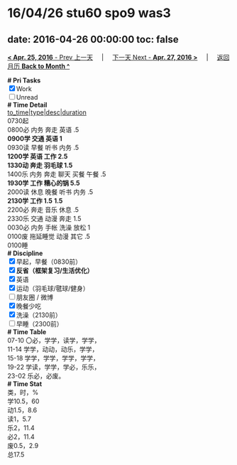 # 16/04/26 stu60 spo9 was3

date: 2016-04-26 00:00:00
toc: false
---
[**< Apr. 25, 2016** - Prev 上一天](/lifelogs/2016/04/d25.html) &nbsp; &nbsp; | &nbsp; &nbsp; [下一天 Next - **Apr. 27, 2016 >**](/lifelogs/2016/04/d27.html) &nbsp; &nbsp; |  &nbsp; &nbsp; [返回月历 **Back to Month ^**](/lifelogs/2016/04/index.html)
<br/>	<div><b># Pri Tasks</b></div><div><input checked="true" type="checkbox"/>Work</div><div><input type="checkbox"/>Unread</div><div><b># Time Detail</b></div>	<div><u>to_time|type|desc|duration</u></div>	<div>0730起</div>	<div>0800必 内务 奔走 英语 .5</div>	<div><b>0900学 交通 英语 1</b></div><div>0930读 早餐 听书 内务 .5</div>	<div><b>1200学 英语 工作 2.5</b></div>	<div><b>1330动 奔走 羽毛球 1.5</b></div><div>1400乐 内务 奔走 聊天 买餐 午餐 .5</div>	<div><b>1930学 工作 糟心的锅 5.5</b></div><div>2000读 休息 晚餐 听书 内务 .5</div>	<div><b>2130学 工作 1.5</b> <b>1.5</b></div>	<div>2200必 奔走 音乐 休息 .5</div><div>2330乐 交通 动漫 奔走 1.5</div>	<div>0030必 内务 手帐 洗澡 放松 1</div>	<div>0100废 拖延睡觉 动漫 其它 .5</div>	<div>0100睡</div><div><b># Discipline</b></div><div><input checked="true" type="checkbox"/>早起，早餐（0830前）</div><div><b><input checked="true" type="checkbox"/></b><b>反省（框架复习/生活优化）</b></div><div><input checked="true" type="checkbox"/>英语</div><div><input checked="true" type="checkbox"/>运动（羽毛球/毽球/健身）</div><div><input type="checkbox"/>朋友圈 / 微博</div><div><input checked="true" type="checkbox"/>晚餐少吃</div><div><input checked="true" type="checkbox"/>洗澡（2130前）</div><div><input type="checkbox"/>早睡（2300前）</div><div><b># Time Table</b></div>	<div>07-10 〇必，学学，读学，学学，</div>	<div>11-14 学学，动动，动乐，学学，</div>	<div>15-18 学学，学学，学学，学学，</div>	<div>19-22 学读，学学，学必，乐乐，</div>	<div>23-02 乐必，必废。</div><div><b># Time Stat</b></div>	<div>类，时，%</div>	<div>学10.5，60</div>	<div>动1.5，8.6</div>	<div>读1，5.7</div>	<div>乐2，11.4</div>	<div>必2，11.4</div>	<div>废0.5，2.9</div>	<div>总17.5</div>
